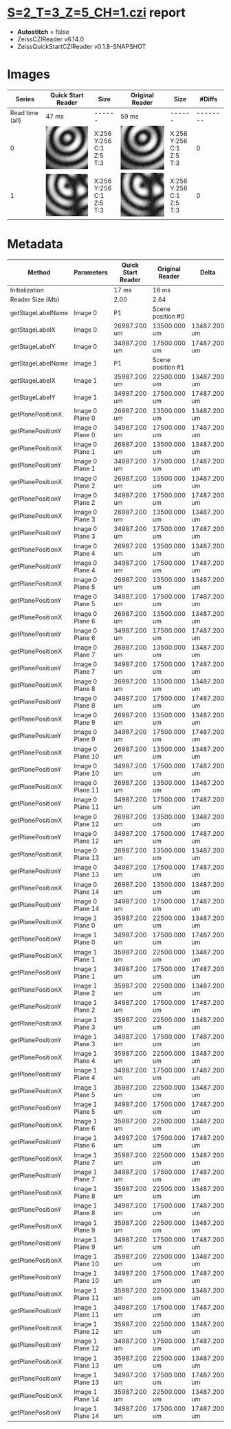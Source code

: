 # [S=2_T=3_Z=5_CH=1.czi](https://zenodo.org/record/7015307/files/S%3D2_T%3D3_Z%3D5_CH%3D1.czi) report
 - **Autostitch** = false
 - ZeissCZIReader v6.14.0
 - ZeissQuickStartCZIReader v0.1.8-SNAPSHOT

# Images 

| Series            | Quick Start Reader | Size | Original Reader | Size | #Diffs |
|-------------------|--------------------|------|-----------------|------|--------|
| Read time (all)   |47 ms|------|59 ms|------|--------|
|0|![S=2_T=3_Z=5_CH=1.quick_true.flat_true.stitch_false.series_0.jpg](S=2_T=3_Z=5_CH=1/S=2_T=3_Z=5_CH=1.quick_true.flat_true.stitch_false.series_0.jpg)|X:256<br>Y:256<br>C:1<br>Z:5<br>T:3|![S=2_T=3_Z=5_CH=1.quick_false.flat_true.stitch_false.series_0.jpg](S=2_T=3_Z=5_CH=1/S=2_T=3_Z=5_CH=1.quick_false.flat_true.stitch_false.series_0.jpg)|X:256<br>Y:256<br>C:1<br>Z:5<br>T:3|0|
|1|![S=2_T=3_Z=5_CH=1.quick_true.flat_true.stitch_false.series_1.jpg](S=2_T=3_Z=5_CH=1/S=2_T=3_Z=5_CH=1.quick_true.flat_true.stitch_false.series_1.jpg)|X:256<br>Y:256<br>C:1<br>Z:5<br>T:3|![S=2_T=3_Z=5_CH=1.quick_false.flat_true.stitch_false.series_1.jpg](S=2_T=3_Z=5_CH=1/S=2_T=3_Z=5_CH=1.quick_false.flat_true.stitch_false.series_1.jpg)|X:256<br>Y:256<br>C:1<br>Z:5<br>T:3|0|

# Metadata

|  Method            | Parameters       | Quick Start Reader | Original Reader | Delta  |
| -------------------|------------------|--------------------|-----------------|------- |
| Initialization     |                  |17 ms|16 ms|        |
| Reader Size (Mb)     |                  |2.00|2.64|        |
| getStageLabelName| Image 0 | P1| Scene position #0| |
| getStageLabelX| Image 0 | 26987.200 um | 13500.000 um | 13487.200 um |
| getStageLabelY| Image 0 | 34987.200 um | 17500.000 um | 17487.200 um |
| getStageLabelName| Image 1 | P1| Scene position #1| |
| getStageLabelX| Image 1 | 35987.200 um | 22500.000 um | 13487.200 um |
| getStageLabelY| Image 1 | 34987.200 um | 17500.000 um | 17487.200 um |
| getPlanePositionX| Image 0 Plane 0 | 26987.200 um | 13500.000 um | 13487.200 um |
| getPlanePositionY| Image 0 Plane 0 | 34987.200 um | 17500.000 um | 17487.200 um |
| getPlanePositionX| Image 0 Plane 1 | 26987.200 um | 13500.000 um | 13487.200 um |
| getPlanePositionY| Image 0 Plane 1 | 34987.200 um | 17500.000 um | 17487.200 um |
| getPlanePositionX| Image 0 Plane 2 | 26987.200 um | 13500.000 um | 13487.200 um |
| getPlanePositionY| Image 0 Plane 2 | 34987.200 um | 17500.000 um | 17487.200 um |
| getPlanePositionX| Image 0 Plane 3 | 26987.200 um | 13500.000 um | 13487.200 um |
| getPlanePositionY| Image 0 Plane 3 | 34987.200 um | 17500.000 um | 17487.200 um |
| getPlanePositionX| Image 0 Plane 4 | 26987.200 um | 13500.000 um | 13487.200 um |
| getPlanePositionY| Image 0 Plane 4 | 34987.200 um | 17500.000 um | 17487.200 um |
| getPlanePositionX| Image 0 Plane 5 | 26987.200 um | 13500.000 um | 13487.200 um |
| getPlanePositionY| Image 0 Plane 5 | 34987.200 um | 17500.000 um | 17487.200 um |
| getPlanePositionX| Image 0 Plane 6 | 26987.200 um | 13500.000 um | 13487.200 um |
| getPlanePositionY| Image 0 Plane 6 | 34987.200 um | 17500.000 um | 17487.200 um |
| getPlanePositionX| Image 0 Plane 7 | 26987.200 um | 13500.000 um | 13487.200 um |
| getPlanePositionY| Image 0 Plane 7 | 34987.200 um | 17500.000 um | 17487.200 um |
| getPlanePositionX| Image 0 Plane 8 | 26987.200 um | 13500.000 um | 13487.200 um |
| getPlanePositionY| Image 0 Plane 8 | 34987.200 um | 17500.000 um | 17487.200 um |
| getPlanePositionX| Image 0 Plane 9 | 26987.200 um | 13500.000 um | 13487.200 um |
| getPlanePositionY| Image 0 Plane 9 | 34987.200 um | 17500.000 um | 17487.200 um |
| getPlanePositionX| Image 0 Plane 10 | 26987.200 um | 13500.000 um | 13487.200 um |
| getPlanePositionY| Image 0 Plane 10 | 34987.200 um | 17500.000 um | 17487.200 um |
| getPlanePositionX| Image 0 Plane 11 | 26987.200 um | 13500.000 um | 13487.200 um |
| getPlanePositionY| Image 0 Plane 11 | 34987.200 um | 17500.000 um | 17487.200 um |
| getPlanePositionX| Image 0 Plane 12 | 26987.200 um | 13500.000 um | 13487.200 um |
| getPlanePositionY| Image 0 Plane 12 | 34987.200 um | 17500.000 um | 17487.200 um |
| getPlanePositionX| Image 0 Plane 13 | 26987.200 um | 13500.000 um | 13487.200 um |
| getPlanePositionY| Image 0 Plane 13 | 34987.200 um | 17500.000 um | 17487.200 um |
| getPlanePositionX| Image 0 Plane 14 | 26987.200 um | 13500.000 um | 13487.200 um |
| getPlanePositionY| Image 0 Plane 14 | 34987.200 um | 17500.000 um | 17487.200 um |
| getPlanePositionX| Image 1 Plane 0 | 35987.200 um | 22500.000 um | 13487.200 um |
| getPlanePositionY| Image 1 Plane 0 | 34987.200 um | 17500.000 um | 17487.200 um |
| getPlanePositionX| Image 1 Plane 1 | 35987.200 um | 22500.000 um | 13487.200 um |
| getPlanePositionY| Image 1 Plane 1 | 34987.200 um | 17500.000 um | 17487.200 um |
| getPlanePositionX| Image 1 Plane 2 | 35987.200 um | 22500.000 um | 13487.200 um |
| getPlanePositionY| Image 1 Plane 2 | 34987.200 um | 17500.000 um | 17487.200 um |
| getPlanePositionX| Image 1 Plane 3 | 35987.200 um | 22500.000 um | 13487.200 um |
| getPlanePositionY| Image 1 Plane 3 | 34987.200 um | 17500.000 um | 17487.200 um |
| getPlanePositionX| Image 1 Plane 4 | 35987.200 um | 22500.000 um | 13487.200 um |
| getPlanePositionY| Image 1 Plane 4 | 34987.200 um | 17500.000 um | 17487.200 um |
| getPlanePositionX| Image 1 Plane 5 | 35987.200 um | 22500.000 um | 13487.200 um |
| getPlanePositionY| Image 1 Plane 5 | 34987.200 um | 17500.000 um | 17487.200 um |
| getPlanePositionX| Image 1 Plane 6 | 35987.200 um | 22500.000 um | 13487.200 um |
| getPlanePositionY| Image 1 Plane 6 | 34987.200 um | 17500.000 um | 17487.200 um |
| getPlanePositionX| Image 1 Plane 7 | 35987.200 um | 22500.000 um | 13487.200 um |
| getPlanePositionY| Image 1 Plane 7 | 34987.200 um | 17500.000 um | 17487.200 um |
| getPlanePositionX| Image 1 Plane 8 | 35987.200 um | 22500.000 um | 13487.200 um |
| getPlanePositionY| Image 1 Plane 8 | 34987.200 um | 17500.000 um | 17487.200 um |
| getPlanePositionX| Image 1 Plane 9 | 35987.200 um | 22500.000 um | 13487.200 um |
| getPlanePositionY| Image 1 Plane 9 | 34987.200 um | 17500.000 um | 17487.200 um |
| getPlanePositionX| Image 1 Plane 10 | 35987.200 um | 22500.000 um | 13487.200 um |
| getPlanePositionY| Image 1 Plane 10 | 34987.200 um | 17500.000 um | 17487.200 um |
| getPlanePositionX| Image 1 Plane 11 | 35987.200 um | 22500.000 um | 13487.200 um |
| getPlanePositionY| Image 1 Plane 11 | 34987.200 um | 17500.000 um | 17487.200 um |
| getPlanePositionX| Image 1 Plane 12 | 35987.200 um | 22500.000 um | 13487.200 um |
| getPlanePositionY| Image 1 Plane 12 | 34987.200 um | 17500.000 um | 17487.200 um |
| getPlanePositionX| Image 1 Plane 13 | 35987.200 um | 22500.000 um | 13487.200 um |
| getPlanePositionY| Image 1 Plane 13 | 34987.200 um | 17500.000 um | 17487.200 um |
| getPlanePositionX| Image 1 Plane 14 | 35987.200 um | 22500.000 um | 13487.200 um |
| getPlanePositionY| Image 1 Plane 14 | 34987.200 um | 17500.000 um | 17487.200 um |
